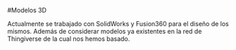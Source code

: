 #Modelos 3D

Actualmente se trabajado con SolidWorks y Fusion360 para el diseño de los mismos. Además de considerar modelos ya existentes en la red de Thingiverse de la cual nos hemos basado.